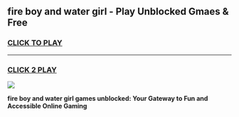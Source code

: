 
## fire boy and water girl - Play Unblocked Gmaes & Free
<h3>
<a href="https://news.freeplayer.one?title=fire_boy_and_water_girl&ref=16F">CLICK TO PLAY</a></h3>
<hr>

<h3>
<a href="https://news.freeplayer.one?title=fire_boy_and_water_girl&ref=16F">CLICK 2 PLAY</a>
  
</h3>

<a href="https://news.freeplayer.one?title=fire_boy_and_water_girl&ref=16F/"><img src="https://clearcache.store/games.png"></a>


**fire boy and water girl games unblocked: Your Gateway to Fun and Accessible Online Gaming**

